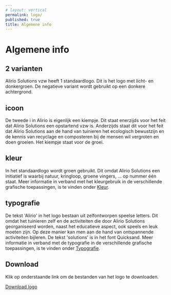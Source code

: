 ```yaml
---
# layout: vertical
permalink: logo/
published: true
title: Algemene info
---
```


# Algemene info

## 2 varianten

Alirio Solutions vzw heeft 1 standaardlogo. Dit is het logo met licht- en donkergroen. De negatieve variant wordt gebruikt op een donkere achtergrond.

## icoon

De tweede i in Alirio is eigenlijk een kiempje. Dit staat enerzijds voor het feit dat Alirio Solutions een opstartend vzw is. Anderzijds staat dit voor het feit dat Alirio Solutions aan de hand van tuinieren het ecologisch bewustzijn en de kennis van recyclage en composteren bij de mensen wil vergroten en doen groeien. Het kiempje staat voor de groei.

## kleur

In het standaardlogo wordt groen gebruikt. Dit omdat Alirio Solutions een initiatief is waarbij natuur, kringloop, groene vingers, ... op nummer één staat. Meer informatie in verband met het kleurgebruik in de verschillende grafische toepassingen, is te vinden onder [Kleur](../kleur/index.html).

## typografie

De tekst 'Alirio' in het logo bestaan uit zelfontworpen speelse letters. Dit omdat het tuinieren zelf en de activiteiten die door Alirio Solutions georganiseerd worden, naast het educatieve aspect, ook speels en leuk moeten zijn. Op deze manier kan men aan de hand van ontspannende activiteiten bijleren.
De tekst 'solutions' is in het font Quicksand. Meer informatie in verband met de typografie in de verschillende grafische toepassingen, is te vinden onder [Typografie](../typografie/index.html).

## Download

Klik op onderstaande link om de bestanden van het logo te downloaden.

<a href="https://studentarteveldehsbe-my.sharepoint.com/:f:/g/personal/barbcour_student_arteveldehs_be/EmbZ0a3FZtVMh_1hN1JgIl0BRb_GWpVpCJdDx6g_DjFjWg?e=M2LkVx">Download logo</a>

